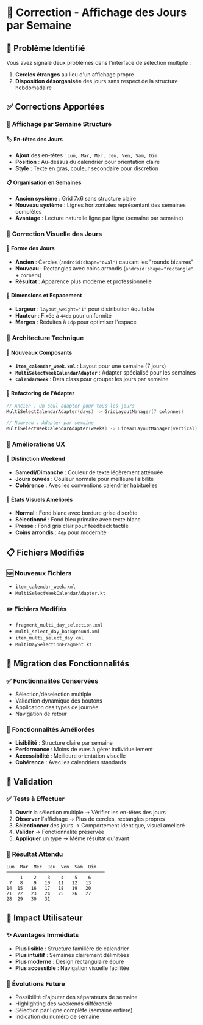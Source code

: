 # 🔄 Correction - Affichage des Jours par Semaine

## 🐛 Problème Identifié

Vous avez signalé deux problèmes dans l'interface de sélection multiple :
1. **Cercles étranges** au lieu d'un affichage propre
2. **Disposition désorganisée** des jours sans respect de la structure hebdomadaire

## ✅ Corrections Apportées

### 📅 **Affichage par Semaine Structuré**

#### 🏷️ **En-têtes des Jours**
- **Ajout** des en-têtes : `Lun, Mar, Mer, Jeu, Ven, Sam, Dim`
- **Position** : Au-dessus du calendrier pour orientation claire
- **Style** : Texte en gras, couleur secondaire pour discrétion

#### 📋 **Organisation en Semaines**
- **Ancien système** : Grid 7x6 sans structure claire
- **Nouveau système** : Lignes horizontales représentant des semaines complètes
- **Avantage** : Lecture naturelle ligne par ligne (semaine par semaine)

### 🎨 **Correction Visuelle des Jours**

#### 🔲 **Forme des Jours**
- **Ancien** : Cercles (`android:shape="oval"`) causant les "rounds bizarres"
- **Nouveau** : Rectangles avec coins arrondis (`android:shape="rectangle"` + `corners`)
- **Résultat** : Apparence plus moderne et professionnelle

#### 📏 **Dimensions et Espacement**
- **Largeur** : `layout_weight="1"` pour distribution équitable
- **Hauteur** : Fixée à `44dp` pour uniformité
- **Marges** : Réduites à `1dp` pour optimiser l'espace

### 🔧 **Architecture Technique**

#### 📱 **Nouveaux Composants**
- **`item_calendar_week.xml`** : Layout pour une semaine (7 jours)
- **`MultiSelectWeekCalendarAdapter`** : Adapter spécialisé pour les semaines
- **`CalendarWeek`** : Data class pour grouper les jours par semaine

#### 🔄 **Refactoring de l'Adapter**
```kotlin
// Ancien : Un seul adapter pour tous les jours
MultiSelectCalendarAdapter(days) -> GridLayoutManager(7 colonnes)

// Nouveau : Adapter par semaine
MultiSelectWeekCalendarAdapter(weeks) -> LinearLayoutManager(vertical)
```

### 🎯 **Améliorations UX**

#### 🌈 **Distinction Weekend**
- **Samedi/Dimanche** : Couleur de texte légèrement atténuée
- **Jours ouvrés** : Couleur normale pour meilleure lisibilité
- **Cohérence** : Avec les conventions calendrier habituelles

#### 🎨 **États Visuels Améliorés**
- **Normal** : Fond blanc avec bordure grise discrète
- **Sélectionné** : Fond bleu primaire avec texte blanc
- **Pressé** : Fond gris clair pour feedback tactile
- **Coins arrondis** : `4dp` pour modernité

## 📋 **Fichiers Modifiés**

### 🆕 **Nouveaux Fichiers**
- `item_calendar_week.xml`
- `MultiSelectWeekCalendarAdapter.kt`

### ✏️ **Fichiers Modifiés**
- `fragment_multi_day_selection.xml`
- `multi_select_day_background.xml`
- `item_multi_select_day.xml` 
- `MultiDaySelectionFragment.kt`

## 🔄 **Migration des Fonctionnalités**

### ✅ **Fonctionnalités Conservées**
- Sélection/déselection multiple
- Validation dynamique des boutons
- Application des types de journée
- Navigation de retour

### 🚀 **Fonctionnalités Améliorées**
- **Lisibilité** : Structure claire par semaine
- **Performance** : Moins de vues à gérer individuellement
- **Accessibilité** : Meilleure orientation visuelle
- **Cohérence** : Avec les calendriers standards

## 🧪 **Validation**

### ✅ **Tests à Effectuer**
1. **Ouvrir** la sélection multiple → Vérifier les en-têtes des jours
2. **Observer** l'affichage → Plus de cercles, rectangles propres
3. **Sélectionner** des jours → Comportement identique, visuel amélioré
4. **Valider** → Fonctionnalité préservée
5. **Appliquer** un type → Même résultat qu'avant

### 📱 **Résultat Attendu**
```
Lun  Mar  Mer  Jeu  Ven  Sam  Dim
────────────────────────────────────
     1    2    3    4    5    6
 7   8    9   10   11   12   13
14  15   16   17   18   19   20
21  22   23   24   25   26   27
28  29   30   31
```

## 🎉 **Impact Utilisateur**

### ✨ **Avantages Immédiats**
- **Plus lisible** : Structure familière de calendrier
- **Plus intuitif** : Semaines clairement délimitées  
- **Plus moderne** : Design rectangulaire épuré
- **Plus accessible** : Navigation visuelle facilitée

### 🔮 **Évolutions Future**
- Possibilité d'ajouter des séparateurs de semaine
- Highlighting des weekends différencié
- Sélection par ligne complète (semaine entière)
- Indication du numéro de semaine